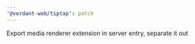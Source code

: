 ```yaml
---
'@verdant-web/tiptap': patch
---
```


Export media renderer extension in server entry, separate it out
